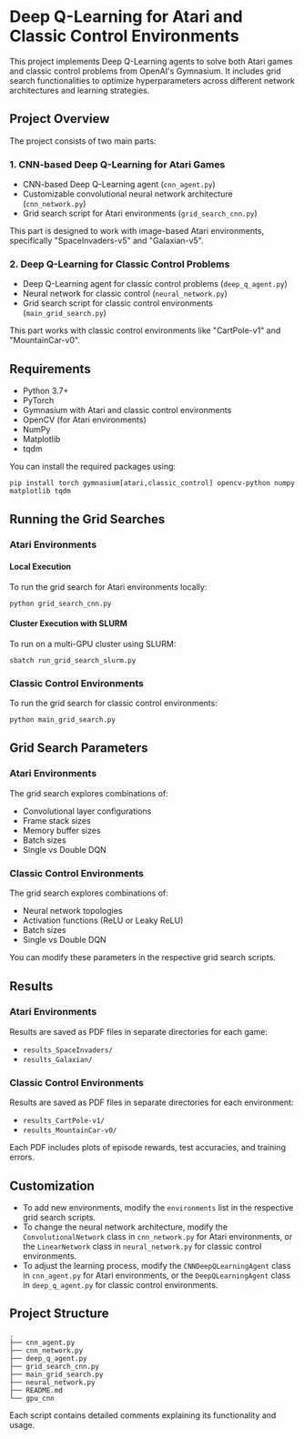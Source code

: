 # Deep Q-Learning for Atari and Classic Control Environments

This project implements Deep Q-Learning agents to solve both Atari games and classic control problems from OpenAI's Gymnasium. It includes grid search functionalities to optimize hyperparameters across different network architectures and learning strategies.

## Project Overview

The project consists of two main parts:

### 1. CNN-based Deep Q-Learning for Atari Games

- CNN-based Deep Q-Learning agent (`cnn_agent.py`)
- Customizable convolutional neural network architecture (`cnn_network.py`)
- Grid search script for Atari environments (`grid_search_cnn.py`)

This part is designed to work with image-based Atari environments, specifically "SpaceInvaders-v5" and "Galaxian-v5".

### 2. Deep Q-Learning for Classic Control Problems

- Deep Q-Learning agent for classic control problems (`deep_q_agent.py`)
- Neural network for classic control (`neural_network.py`)
- Grid search script for classic control environments (`main_grid_search.py`)

This part works with classic control environments like "CartPole-v1" and "MountainCar-v0".

## Requirements

- Python 3.7+
- PyTorch
- Gymnasium with Atari and classic control environments
- OpenCV (for Atari environments)
- NumPy
- Matplotlib
- tqdm

You can install the required packages using:

```
pip install torch gymnasium[atari,classic_control] opencv-python numpy matplotlib tqdm
```

## Running the Grid Searches

### Atari Environments

#### Local Execution

To run the grid search for Atari environments locally:

```
python grid_search_cnn.py
```

#### Cluster Execution with SLURM

To run on a multi-GPU cluster using SLURM:

```
sbatch run_grid_search_slurm.py
```

### Classic Control Environments

To run the grid search for classic control environments:

```
python main_grid_search.py
```

## Grid Search Parameters

### Atari Environments

The grid search explores combinations of:

- Convolutional layer configurations
- Frame stack sizes
- Memory buffer sizes
- Batch sizes
- Single vs Double DQN

### Classic Control Environments

The grid search explores combinations of:

- Neural network topologies
- Activation functions (ReLU or Leaky ReLU)
- Batch sizes
- Single vs Double DQN

You can modify these parameters in the respective grid search scripts.

## Results

### Atari Environments

Results are saved as PDF files in separate directories for each game:

- `results_SpaceInvaders/`
- `results_Galaxian/`

### Classic Control Environments

Results are saved as PDF files in separate directories for each environment:

- `results_CartPole-v1/`
- `results_MountainCar-v0/`

Each PDF includes plots of episode rewards, test accuracies, and training errors.

## Customization

- To add new environments, modify the `environments` list in the respective grid search scripts.
- To change the neural network architecture, modify the `ConvolutionalNetwork` class in `cnn_network.py` for Atari environments, or the `LinearNetwork` class in `neural_network.py` for classic control environments.
- To adjust the learning process, modify the `CNNDeepQLearningAgent` class in `cnn_agent.py` for Atari environments, or the `DeepQLearningAgent` class in `deep_q_agent.py` for classic control environments.


## Project Structure

```
.
├── cnn_agent.py
├── cnn_network.py
├── deep_q_agent.py
├── grid_search_cnn.py
├── main_grid_search.py
├── neural_network.py
├── README.md
└── gpu_cnn
```

Each script contains detailed comments explaining its functionality and usage.
